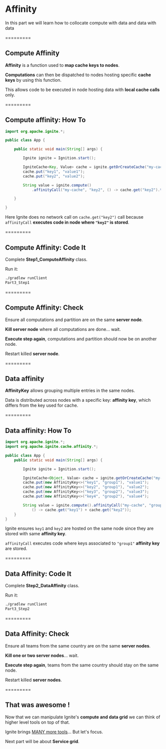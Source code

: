 # Affinity

In this part we will learn how to collocate compute with data and data with data

=========
## Compute Affinity

**Affinity** is a function used to **map cache keys to nodes**.

**Computations** can then be dispatched to nodes hosting specific **cache keys** by using this function.

This allows code to be executed in node hosting data with **local cache calls** only.

=========
## Compute affinity: How To

```java
import org.apache.ignite.*;

public class App {

    public static void main(String[] args) {

        Ignite ignite = Ignition.start();

        IgniteCache<Key, Value> cache = ignite.getOrCreateCache("my-cache");
        cache.put("key1", "value1");
        cache.put("key2", "value2");

        String value = ignite.compute()
            .affinityCall("my-cache", "key2", () -> cache.get("key2").toUpperCase());

    }

}
```

Here Ignite does no network call on ``cache.get("key2")`` call because `affinityCall` **executes code in node where `"key2"` is stored**.

=========
## Compute Affinity: Code It

Complete **Step1_ComputeAffinity** class.

Run it:
```bash
./gradlew runClient
Part3_Step1
```

=========
## Compute Affinity: Check

Ensure all computations and partition are on the same **server node**.

**Kill server node** where all computations are done... wait.

**Execute step again**, computations and partition should now be on another node.

Restart killed **server node**.

=========
## Data affinity

**AffinityKey** allows grouping multiple entries in the same nodes.

Data is distributed across nodes with a specific key: **affinity key**, which differs from the key used for cache.

=========
## Data affinity: How To

```java
import org.apache.ignite.*;
import org.apache.ignite.cache.affinity.*;

public class App {
    public static void main(String[] args) {

        Ignite ignite = Ignition.start();

        IgniteCache<Object, Value> cache = ignite.getOrCreateCache("my-cache");
        cache.put(new AffinityKey<>("key1", "group1"), "value1");
        cache.put(new AffinityKey<>("key2", "group1"), "value2");
        cache.put(new AffinityKey<>("key3", "group2"), "value3");
        cache.put(new AffinityKey<>("key4", "group2"), "value4");

        String value = ignite.compute().affinityCall("my-cache", "group1",
            () -> cache.get("key1") + cache.get("key2"));
    }
}
```

Ignite ensures `key1` and `key2` are hosted on the same node since they are stored with same **affinity key**.

`affinityCall` executes code where keys associated to `"group1"` **affinity key** are stored.

=========
## Data Affinity: Code It

Complete **Step2_DataAffinity** class.

Run it:
```bash
./gradlew runClient
Part3_Step2
```

=========
## Data Affinity: Check

Ensure all teams from the same country are on the same **server nodes**.

**Kill one or two server nodes**... wait.

**Execute step again**, teams from the same country should stay on the same node.

Restart killed **server nodes**.

=========
## That was awesome !

Now that we can manipulate Ignite's **compute and data grid** we can think of higher level tools on top of that.

Ignite brings [MANY more tools](https://apacheignite.readme.io/docs/)... But let's focus.

Next part will be about **Service grid**.
